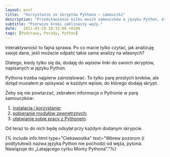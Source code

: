 ```yaml
---
layout: post
title:  "Korzystanie ze skryptów Pythona – samouczki"
description: "Przedstawienie kilku moich samouczków o języku Python, które ułatwią korzystanie ze skryptów."
subtitle: "Pierwsze kroki zaklinaczy węży."
date:   2021-03-28 20:15:00 +0100
tags: [Podstawy, Porady, Python]
---
```


Interaktywność to fajna sprawa. Po co macie tylko czytać, jak analizuję swoje dane, jeśli możecie odpalić takie same analizy na własnych?

Dlatego, kiedy tylko się da, dodaję do wpisów linki do swoich skryptów, napisanych w&nbsp;języku Python.

Pythona trzeba najpierw zainstalować. To tylko parę prostych kroków, ale dotąd musiałem je opisywać w&nbsp;każdym wpisie, do którego dodaję skrypt. 

Żeby się nie powtarzać, zebrałem informacje o&nbsp;Pythonie w&nbsp;parę samouczków:

1. <a href="{{site.url}}/tutorials/using-python">instalacja i&nbsp;korzystanie</a>;
2. <a href="{{site.url}}/tutorials/using-pip">pobieranie modułów zewnętrznych</a>;
2. <a href="{{site.url}}/tutorials/python-extended">ułatwianie sobie pracy z Pythonem</a>.

Od teraz to do nich będę odsyłał przy każdym dodanym skrypcie.

{% include info.html type="Ciekawostka" text="Wbrew pozorom (i podtytułowi) nazwa języka Python nie pochodzi od węża, pytona. Nawiązuje do „Latającego cyrku Monty Pythona”."%}

